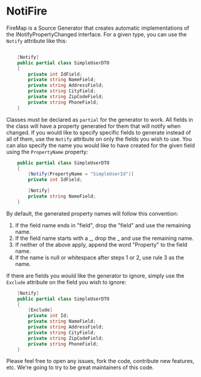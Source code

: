 NotiFire
=======

FireMap is a Source Generator that creates automatic implementations of the INotifyPropertyChanged interface. For a given type, you can use the `Notify` attribute like this:

```cs

	[Notify]
	public partial class SimpleUserDTO
	{
		private int IdField;
		private string NameField;
		private string AddressField;
		private string CityField;
		private string ZipCodeField;
		private string PhoneField;
	}

```

Classes must be declared as `partial` for the generator to work. All fields in the class will have a property generated for them that will notify when changed. If you would like to specify specific fields to generate instead of all of them, use the `Notify` attribute on only the fields you wish to use. You can also specify the name you would like to have created for the given field using the `PropertyName` property:

```cs
	public partial class SimpleUserDTO
	{
		[Notify(PropertyName = "SimpleUserId")]
		private int IdField;

		[Notify]
		private string NameField;
	}
```

By default, the generated property names will follow this convention:
1. If the field name ends in "field", drop the "field" and use the remaining name.
2. If the field name starts with a _, drop the _ and use the remaining name.
3. If neither of the above apply, append the word "Property" to the field name.
4. If the name is null or whitespace after steps 1 or 2, use rule 3 as the name.

If there are fields you would like the generator to ignore, simply use the `Exclude` attribute on the field you wish to ignore:

```cs
	[Notify]
	public partial class SimpleUserDTO
	{
		[Exclude]
		private int Id;
		private string NameField;
		private string AddressField;
		private string CityField;
		private string ZipCodeField;
		private string PhoneField;
	}
```

Please feel free to open any issues, fork the code, contribute new features, etc. We're going to try to be great maintainers of this code.
